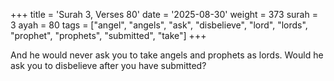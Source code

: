 +++
title = 'Surah 3, Verses 80'
date = '2025-08-30'
weight = 373
surah = 3
ayah = 80
tags = ["angel", "angels", "ask", "disbelieve", "lord", "lords", "prophet", "prophets", "submitted", "take"]
+++

And he would never ask you to take angels and prophets as lords. Would he ask you to disbelieve after you have submitted?